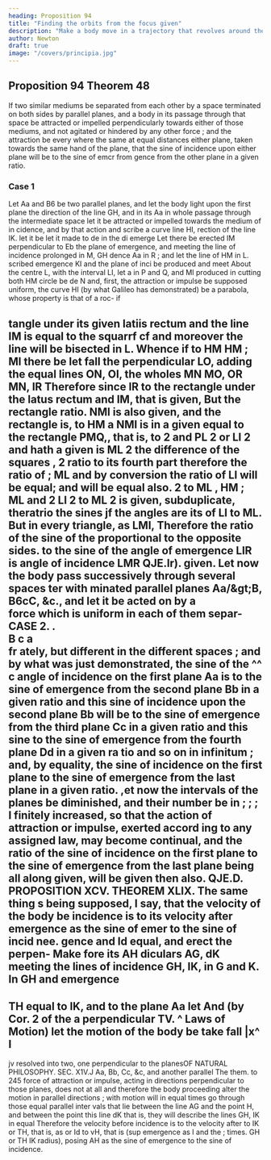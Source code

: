 ```yaml
---
heading: Proposition 94
title: "Finding the orbits from the focus given"
description: "Make a body move in a trajectory that revolves around the center of force in the same way as another body in the same trajectory at rest"
author: Newton
draft: true
image: "/covers/principia.jpg"
---
```





## Proposition 94 Theorem 48

If two similar mediums be separated from each other by a space terminated on both sides by parallel planes, and a body in its passage through that space be attracted or impelled perpendicularly towards either of those mediums, and not agitated or hindered by any other force ; and the attraction be every where the same at equal distances either plane, taken towards the same hand of the plane, that the sine of incidence upon either plane will be to the sine of emcr from gence from the other plane in a given ratio.

### Case 1

Let Aa and B6 be two parallel planes,
and
let the body light upon the first plane
the direction of the line GH, and in its
Aa
in
whole
passage through the intermediate space let it be
attracted or impelled towards the medium of in
cidence,
and by that action
and
scribe a curve line HI,
rection of the line IK.
let
it
be
let it
made
to de
in the di
emerge
Let there be erected
IM
perpendicular to Eb the plane of emergence, and
meeting the line of incidence
prolonged in M,
GH
dence
Aa
in
R
;
and
let the line of
HM in L.
scribed
emergence
KI
and the plane of inci
be produced and meet
About the centre L, with the interval LI, let a
in P and Q, and MI produced in
cutting both
HM
circle be de
N
and, first,
the attraction or impulse be supposed uniform, the curve HI (by what
Galileo has demonstrated) be a parabola, whose property is that of a roc-
if

tangle under its given latiis rectum and the line IM is equal to the squarrf
cf
and moreover the line
will be bisected in L.
Whence if to
HM
HM
;
MI
there be let fall the perpendicular LO,
adding the equal lines ON, OI, the wholes
MN
MO, OR
MN, IR
Therefore since IR
to the rectangle under the latus rectum and IM, that
is
given,
But the rectangle
ratio.
NMI
is
also given,
and the rectangle
is,
to
HM
a
NMI
is
in a given
equal to the rectangle PMQ,, that is, to
2
and PL 2 or LI 2 and
hath a given
is
ML
2
the difference of the squares
,
2
ratio to its fourth part
therefore the ratio of
;
ML
and by conversion the ratio of LI
will be equal; and
will be equal also.
2
to
ML
,
HM
;
ML
and
2
LI 2 to
ML
2
is
given,
subduplicate, theratrio
the sines jf the angles are
its
of LI to ML.
But in every triangle, as LMI,
Therefore the ratio of the sine of the
proportional to the opposite sides.
to the sine of the angle of emergence LIR is
angle of incidence
LMR
QJE.lr).
given.
Let now the body pass successively through several spaces ter
with
minated
parallel planes Aa/&amp;gt;B, B6cC, &c., and let it be acted on by a
\
force which is uniform in each of them separ-
CASE
2.
.
\
B
c
a
\
fr
ately,
but different in the different spaces
;
and
by what was just demonstrated, the sine of the
^^
c angle of incidence on the first plane Aa is to
the sine of emergence from the second plane Bb
in a given ratio
and this sine of incidence upon the second plane Bb will
be to the sine of emergence from the third plane Cc in a given ratio
and
this sine to the sine of emergence from the fourth plane Dd in a given ra
tio
and so on in infinitum ; and, by equality, the sine of incidence on
the first plane to the sine of emergence from the last plane in a given ratio.
,et now the intervals of the
planes be diminished, and their number be in
;
;
;
I
finitely increased, so that the action of attraction or impulse, exerted accord
ing to any assigned law, may become continual, and the ratio of the sine of
incidence on the first plane to the sine of emergence from the last plane
being
all
along given, will be given then also.
QJE.D.
PROPOSITION XCV. THEOREM XLIX.
The same thing s being supposed, I say, that
the velocity of the body be
incidence is to its velocity after emergence as the sine of emer
to
the sine of incid nee.
gence
and Id equal, and erect the perpen-
Make
fore
its
AH
diculars
AG, dK meeting the lines of incidence
GH, IK, in G and K. In GH
and emergence
--
TH
equal to IK, and to the plane Aa let
And (by Cor. 2 of the
a
perpendicular TV.
^
Laws of Motion) let the motion of the body be
take
fall
|x^
I
-
jv
resolved into two, one perpendicular to the planesOF NATURAL PHILOSOPHY.
SEC. X1V.J
Aa, Bb, Cc, &c, and another parallel
The
them.
to
245
force of attraction or
impulse, acting in directions perpendicular to those planes, does not at all
and therefore the body proceeding
alter the motion in parallel directions
;
with
motion will in equal times go through those equal parallel inter
vals that lie between the line AG and the point H, and between the point
this
line dK
that is, they will describe the lines GH, IK in equal
Therefore the velocity before incidence is to the velocity after
to IK or TH, that is, as
or Id to vH, that is (sup
emergence as
I
and the
;
times.
GH
or
TH
IK radius),
posing
AH
as the sine of emergence to the sine of incidence.

